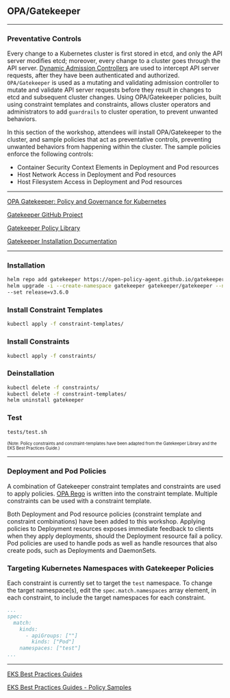 ## OPA/Gatekeeper

---

### Preventative Controls
Every change to a Kubernetes cluster is first stored in etcd, and only the API server modifies etcd; moreover, every change to a cluster goes through the API server. [Dynamic Admission Controllers](https://kubernetes.io/docs/reference/access-authn-authz/extensible-admission-controllers/) are used to intercept API server requests, after they have been authenticated and authorized. `OPA/Gatekeeper` is used as a mutating and validating admission controller to mutate and validate API server requests before they result in changes to etcd and subsequent cluster changes. Using OPA/Gatekeeper policies, built using constraint templates and constraints, allows cluster operators and administrators to add `guardrails` to cluster operation, to prevent unwanted behaviors.

In this section of the workshop, attendees will install OPA/Gatekeeper to the cluster, and sample policies that act as preventative controls, preventing unwanted behaviors from happening within the cluster. The sample policies enforce the following controls:
- Container Security Context Elements in Deployment and Pod resources
- Host Network Access in Deployment and Pod resources
- Host Filesystem Access in Deployment and Pod resources

---

[OPA Gatekeeper: Policy and Governance for Kubernetes](https://kubernetes.io/blog/2019/08/06/opa-gatekeeper-policy-and-governance-for-kubernetes/)

[Gatekeeper GitHub Project](https://github.com/open-policy-agent/gatekeeper)

[Gatekeeper Policy Library](https://github.com/open-policy-agent/gatekeeper-library)

[Gatekeeper Installation Documentation](https://open-policy-agent.github.io/gatekeeper/website/docs/install/)

---

### Installation
```bash
helm repo add gatekeeper https://open-policy-agent.github.io/gatekeeper/charts
helm upgrade -i --create-namespace gatekeeper gatekeeper/gatekeeper --namespace gatekeeper \
--set release=v3.6.0
```

### Install Constraint Templates

```bash
kubectl apply -f constraint-templates/
```

### Install Constraints

```bash
kubectl apply -f constraints/
```

### Deinstallation

```bash
kubectl delete -f constraints/
kubectl delete -f constraint-templates/
helm uninstall gatekeeper
```

### Test

```bash
tests/test.sh
```
<sub><sup>(Note: Policy constraints and constraint-templates have been adapted from the Gatekeeper Library and the EKS Best Practices Guide.)</sup></sub>

---

### Deployment and Pod Policies
A combination of Gatekeeper constraint templates and constraints are used to apply policies. [OPA Rego](https://www.openpolicyagent.org/docs/latest/policy-language/) is written into the constraint template. Multiple constraints can be used with a constraint template. 

Both Deployment and Pod resource policies (constraint template and constraint combinations) have been added to this workshop. Applying policies to Deployment resources exposes immediate feedback to clients when they apply deployments, should the Deployment resource fail a policy. Pod policies are used to handle pods as well as handle resources that also create pods, such as Deployments and DaemonSets.

### Targeting Kubernetes Namespaces with Gatekeeper Policies
Each constraint is currently set to target the `test` namespace. To change the target namespace(s), edit the `spec.match.namespaces` array element, in each constraint, to include the target namespaces for each constraint.
```yaml
...
spec:
  match:
    kinds:
      - apiGroups: [""]
        kinds: ["Pod"]
    namespaces: ["test"]
...
``` 

---

[EKS Best Practices Guides](https://aws.github.io/aws-eks-best-practices/)

[EKS Best Practices Guides - Policy Samples](https://github.com/aws/aws-eks-best-practices/tree/master/policies)
